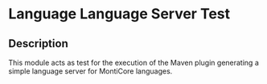 <!-- (c) https://github.com/MontiCore/monticore -->
# Language Language Server Test

## Description
This module acts as test for the execution of the Maven plugin generating a simple language server for MontiCore
languages.
